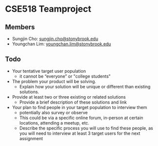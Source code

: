 # CSE518 Teamproject

## Members
+ Sungjin Cho: sungjin.cho@stonybrook.edu
+ Youngchan Lim: youngchan.lim@stonybrook.edu

## Todo
- Your tentative target user population
  - it cannot be “everyone” or "college students"
- The problem your product will be solving. 
  - Explain how your solution will be unique or different than existing solutions.
- Provide at least two or three existing or related solutions 
  - Provide a brief description of these solutions and link
- Your plan to find people in your target population to interview them 
  - potentially also survey or observe 
  - This could be via a specific online forum, in-person at certain locations, attending a meetup, etc. 
  - Describe the specific process you will use to find these people, as you will need to interview at least 3 target users for the next assignment
